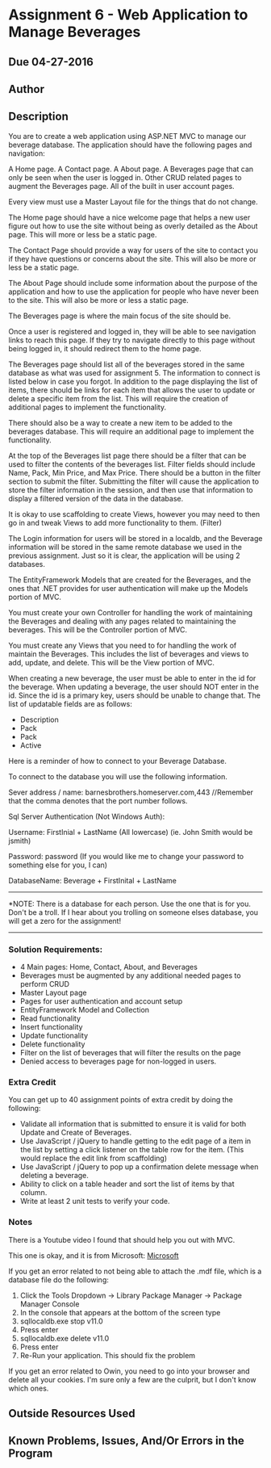 # Assignment 6 - Web Application to Manage Beverages

## Due 04-27-2016

## Author

## Description

You are to create a web application using ASP.NET MVC to manage our beverage database.
The application should have the following pages and navigation:

A Home page.
A Contact page.
A About page.
A Beverages page that can only be seen when the user is logged in.
Other CRUD related pages to augment the Beverages page.
All of the built in user account pages.

Every view must use a Master Layout file for the things that do not change.

The Home page should have a nice welcome page that helps a new user figure out how to use the site without being as overly detailed as the About page. This will more or less be a static page.

The Contact Page should provide a way for users of the site to contact you if they have questions or concerns about the site. This will also be more or less be a static page.

The About Page should include some information about the purpose of the application and how to use the application for people who have never been to the site. This will also be more or less a static page.

The Beverages page is where the main focus of the site should be.

Once a user is registered and logged in, they will be able to see navigation links to reach this page. If they try to navigate directly to this page without being logged in, it should redirect them to the home page.

The Beverages page should list all of the beverages stored in the same database as what was used for assignment 5. The information to connect is listed below in case you forgot. In addition to the page displaying the list of items, there should be links for each item that allows the user to update or delete a specific item from the list. This will require the creation of additional pages to implement the functionality.

There should also be a way to create a new item to be added to the beverages database. This will require an additional page to implement the functionality.

At the top of the Beverages list page there should be a filter that can be used to filter the contents of the beverages list. Filter fields should include Name, Pack, Min Price, and Max Price. There should be a button in the filter section to submit the filter. Submitting the filter will cause the application to store the filter information in the session, and then use that information to display a filtered version of the data in the database.

It is okay to use scaffolding to create Views, however you may need to then go in and tweak Views to add more functionality to them. (Filter)

The Login information for users will be stored in a localdb, and the Beverage information will be stored in the same remote database we used in the previous assignment. Just so it is clear, the application will be using 2 databases.

The EntityFramework Models that are created for the Beverages, and the ones that .NET provides for user authentication will make up the Models portion of MVC.

You must create your own Controller for handling the work of maintaining the Beverages and dealing with any pages related to maintaining the beverages. This will be the Controller portion of MVC.

You must create any Views that you need to for handling the work of maintain the Beverages. This includes the list of beverages and views to add, update, and delete. This will be the View portion of MVC.

When creating a new beverage, the user must be able to enter in the id for the beverage. When updating a beverage, the user should NOT enter in the id. Since the id is a primary key, users should be unable to change that.
The list of updatable fields are as follows:

* Description
* Pack
* Pack
* Active

Here is a reminder of how to connect to your Beverage Database.

To connect to the database you will use the following information.

Sever address / name: barnesbrothers.homeserver.com,443 //Remember that the comma denotes that the port number follows.

Sql Server Authentication (Not Windows Auth):

Username: FirstInial + LastName (All lowercase) (ie. John Smith would be jsmith)

Password: password (If you would like me to change your password to something else for you, I can)

DatabaseName: Beverage + FirstInital + LastName

********************************************************************************************
*NOTE: There is a database for each person. Use the one that is for you. Don't be a troll. If I hear about you trolling on someone elses database, you will get a zero for the assignment!
********************************************************************************************

### Solution Requirements:

* 4 Main pages: Home, Contact, About, and Beverages
* Beverages must be augmented by any additional needed pages to perform CRUD
* Master Layout page
* Pages for user authentication and account setup
* EntityFramework Model and Collection
* Read functionality
* Insert functionality
* Update functionality
* Delete functionality
* Filter on the list of beverages that will filter the results on the page
* Denied access to beverages page for non-logged in users.

### Extra Credit
You can get up to 40 assignment points of extra credit by doing the following:

* Validate all information that is submitted to ensure it is valid for both Update and Create of Beverages.
* Use JavaScript / jQuery to handle getting to the edit page of a item in the list by setting a click listener on the table row for the item. (This would replace the edit link from scaffolding)
* Use JavaScript / jQuery to pop up a confirmation delete message when deleting a beverage.
* Ability to click on a table header and sort the list of items by that column.
* Write at least 2 unit tests to verify your code.

### Notes

There is a Youtube video I found that should help you out with MVC.

This one is okay, and it is from Microsoft:
[Microsoft](https://www.youtube.com/watch?v=XRXYa_NyLSQ)

If you get an error related to not being able to attach the .mdf file, which is a database file do the following:

1. Click the Tools Dropdown -> Library Package Manager -> Package Manager Console
2. In the console that appears at the bottom of the screen type
3. sqllocaldb.exe stop v11.0
4. Press enter
5. sqllocaldb.exe delete v11.0
6. Press enter
7. Re-Run your application. This should fix the problem

If you get an error related to Owin, you need to go into your
browser and delete all your cookies. I'm sure only a few are
the culprit, but I don't know which ones.

## Outside Resources Used

## Known Problems, Issues, And/Or Errors in the Program


